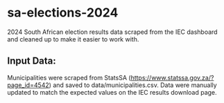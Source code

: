 # sa-elections-2024
2024 South African election results data scraped from the IEC dashboard and cleaned up to make it easier to work with.

## Input Data:
Municipalities were scraped from StatsSA (https://www.statssa.gov.za/?page_id=4542) and saved to data/municipalities.csv. Data were manually updated to match the expected values on the IEC results download page.


